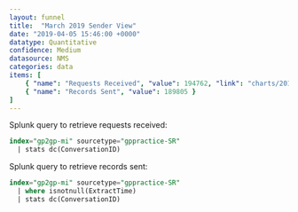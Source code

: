 ```yaml
---
layout: funnel
title:  "March 2019 Sender View"
date: "2019-04-05 15:46:00 +0000"
datatype: Quantitative
confidence: Medium
datasource: NMS
categories: data
items: [
    { "name": "Requests Received", "value": 194762, "link": "charts/2019-03/sender/extract-success-vs-failures"},
    { "name": "Records Sent", "value": 189805 }
]
---
```

Splunk query to retrieve requests received:
```sql
index="gp2gp-mi" sourcetype="gppractice-SR" 
  | stats dc(ConversationID)
```

Splunk query to retrieve records sent:
```sql
index="gp2gp-mi" sourcetype="gppractice-SR" 
  | where isnotnull(ExtractTime) 
  | stats dc(ConversationID)
```

